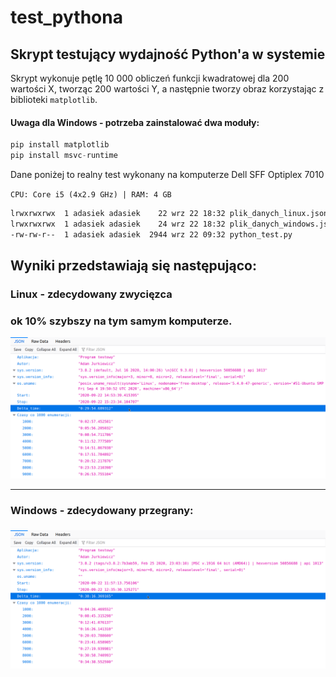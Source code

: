 # test_pythona

## Skrypt testujący wydajność Python'a w systemie

Skrypt wykonuje pętlę 10 000 obliczeń funkcji kwadratowej dla 200 wartości X,
tworząc 200 wartości Y, a następnie tworzy obraz korzystając z biblioteki `matplotlib`.

#### Uwaga dla Windows - potrzeba zainstalować dwa moduły:

```python
pip install matplotlib
pip install msvc-runtime
````

Dane poniżej to realny test wykonany na komputerze Dell SFF Optiplex 7010

`CPU: Core i5 (4x2.9 GHz) | RAM: 4 GB`

```bash
lrwxrwxrwx  1 adasiek adasiek    22 wrz 22 18:32 plik_danych_linux.json -> Linux/plik_danych.json
lrwxrwxrwx  1 adasiek adasiek    24 wrz 22 18:32 plik_danych_windows.json -> Windows/plik_danych.json
-rw-rw-r--  1 adasiek adasiek  2944 wrz 22 09:32 python_test.py
```

## Wyniki przedstawiają się następująco:



### Linux - zdecydowany zwycięzca
### ok 10% szybszy na tym samym komputerze.

![json_lin](json_lin.png)

----

### Windows - zdecydowany przegrany:

### ![json_win](json_win.png)
